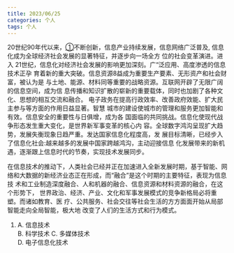 ```yaml
---
title: 2023/06/25
categories: 个人
tags: 个人
---
```


20世纪90年代以来，<u>①</u>不断创新，信息产业持续发展，信息网络广泛普及,
信息化成为全球经济社会发展的显著特征，并逐步向一场全方 位的社会变革演进。进入
21世纪，信息化对经济社会发展的影响更加深刻。广“泛应用、高度渗透的信息技术正孕
育着新的重大突破。信息资源8益成为重要生产要素、无形资产和社会财富，被认为是
与土地、能源、材料同等重要的战略资源。互联网开辟了无限广阔的信息空间，成为信
息传播和知识扩散的崭新的重要载体，同时也加剧了各种文化、思想的相互交流和融合。
电子政务在提高行政效率、改善政府效能、扩大民主参与等方面的作用日益显著。智慧
城市的建设使城市的管理和服务更加智能和有效。信息安全的重要性与日俱增，成为各
国面临的共同挑战。信息化使现代战争形态发生重大变化，是世界新军事变革的核心内
容。全球数字鸿沟呈现扩大趋势，发展失衡现象日趋严重。发达国家信息化程度高，发
展目标清晰，已经步入了信息化社会:越来越多的发展中国家跨越鸿沟，主动迎接信息
化发展带来的新机遇，逐渐跟上信息时代的节奏，实现技术发展同步。

在信息技术的推动下，人类社会已经并正在加速进入全新发展时期，基于智能、网
络和大数据的新经济业态正在形成，而“融合”是这个时期的主要特征，表现为信息技
术和工业制造深度融合、人和机器的融合、信息资源和材料资源的融合，在这个形势下，
世界政治、经济、产业、文化和军事发展模式的竞争新格局必将重塑。而诸如教育、医
疗、公共服务、社会交往等社会生活的方方面面开始从局部智能走向全局智能，极大地
改变了人们的生活方式和行为模式。

1. A. 信息技术      
   B. 科学技术
   C. 多媒体技术    
   D. 电子信息化技术